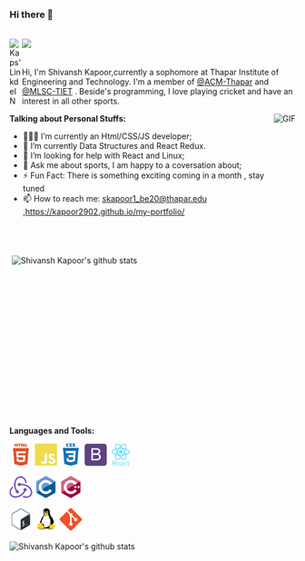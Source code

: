 ### Hi there 👋

<!--
**kapoor2902/kapoor2902** is a ✨ _special_ ✨ repository because its `README.md` (this file) appears on your GitHub profile.

Here are some ideas to get you started:

- 🔭 I’m currently working on ...
- 🌱 I’m currently learning ...
- 👯 I’m looking to collaborate on ...
- 🤔 I’m looking for help with ...
- 💬 Ask me about ...
- 📫 How to reach me: ...
- 😄 Pronouns: ...
- ⚡ Fun fact: ...
-->
<br/>
<a href="https://www.linkedin.com/in/shivansh-kapoor-2135231b9/">
  <img align="left" alt="Kaps' LinkdeIN" width="22px" color="blue" src="https://cdn.jsdelivr.net/npm/simple-icons@v3/icons/linkedin.svg" />
</a>

<img src="https://komarev.com/ghpvc/?username=kapoor2902&color=green" />
<!--[](https://visitor-badge.glitch.me/badge?page_id=Samikmalhotra.Samikmalhotra)-->
<br />

<br/>

Hi, I'm Shivansh Kapoor,currently a sophomore at Thapar Institute of Engineering and Technology. I'm a member of [@ACM-Thapar](https://github.com/ACM-Thapar) and [@MLSC-TIET](https://github.com/MicrosoftStudentChapter) . Beside's programming, I love playing cricket and have an interest in all other sports. 
 
  <img align="right" height="250px" alt="GIF" src="https://github.com/abhisheknaiidu/abhisheknaiidu/blob/master/code.gif?raw=true" />
  
**Talking about Personal Stuffs:**

- 👨🏽‍💻 I’m currently an Html/CSS/JS developer;
- 🌱 I’m currently Data Structures and React Redux.
- 🤔 I’m looking for help with React and Linux;
- 💬 Ask me about sports, I am happy to a coversation about;
- ⚡️ Fun Fact: There is something exciting coming in a month , stay tuned
- 📫 How to reach me: skapoor1_be20@thapar.edu ,https://kapoor2902.github.io/my-portfolio/




<br>
<br>

<img width="500" height="300" align="right" alt="Shivansh Kapoor's github stats" 
         src="https://github-readme-stats.vercel.app/api?username=kapoor2902&show_icons=true&theme=react&count_private=true&include_all_commits=true" />


**Languages and Tools:**  

<a ><img src="https://raw.githubusercontent.com/devicons/devicon/master/icons/html5/html5-plain-wordmark.svg" alt="cplusplus" width="40" height="40"/></a>
<a ><img src="https://raw.githubusercontent.com/devicons/devicon/master/icons/javascript/javascript-plain.svg" alt="cplusplus" width="40" height="40"/></a>
<a ><img src="https://raw.githubusercontent.com/devicons/devicon/master/icons/css3/css3-plain-wordmark.svg" alt="cplusplus" width="40" height="40"/></a>
<a ><img src="https://raw.githubusercontent.com/devicons/devicon/master/icons/bootstrap/bootstrap-plain.svg" alt="cplusplus" width="40" height="40"/></a>
<a ><img src="https://raw.githubusercontent.com/devicons/devicon/master/icons/react/react-original-wordmark.svg" alt="cplusplus" width="40" height="40"/></a>
<br/>

<a ><img src="https://raw.githubusercontent.com/devicons/devicon/master/icons/redux/redux-original.svg" alt="cplusplus" width="40" height="40"/></a>
<a ><img src="https://raw.githubusercontent.com/devicons/devicon/master/icons/c/c-original.svg" alt="cplusplus" width="40" height="40"/></a>
<a ><img src="https://raw.githubusercontent.com/devicons/devicon/master/icons/cplusplus/cplusplus-original.svg" alt="cplusplus" width="40" height="40"/></a>
<br/>

<a ><img src="https://raw.githubusercontent.com/devicons/devicon/master/icons/bash/bash-original.svg" alt="cplusplus" width="40" height="40"/></a>
<a ><img src="https://raw.githubusercontent.com/devicons/devicon/master/icons/linux/linux-original.svg" alt="cplusplus" width="40" height="40"/></a>
<a ><img src="https://raw.githubusercontent.com/devicons/devicon/master/icons/git/git-plain.svg" alt="cplusplus" width="40" height="40"/></a>
<br/>


  
  <img width="1500" height="auto" align="center" alt="Shivansh Kapoor's github stats" 
         src="https://github-profile-trophy.vercel.app/?username=kapoor2902&row=1&column=7&theme=darkhub&margin-w=15e" />
 <!-- [![trophy](https://github-profile-trophy.vercel.app/?username=Samikmalhotra&row=7&column=7&theme=darkhub&margin-w=15)]-->
  
